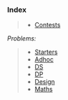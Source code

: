 ### Index

> - [Contests](https://github.com/anicksaha/uplift/blob/master/codes-leetcode/md-files/contests.md)

_Problems:_

> - [Starters](https://github.com/anicksaha/leetcode/blob/master/codes-leetcode/md-files/starters.md)
> - [Adhoc](https://github.com/anicksaha/leetcode/blob/master/codes-leetcode/md-files/adhoc.md)
> - [DS](https://github.com/anicksaha/leetcode/blob/master/codes-leetcode/md-files/data-structures.md)
> - [DP](https://github.com/anicksaha/leetcode/blob/master/codes-leetcode/md-files/dp.md)
> - [Design](https://github.com/anicksaha/leetcode/blob/master/codes-leetcode/md-files/design.md)
> - [Maths](https://github.com/anicksaha/leetcode/blob/master/codes-leetcode/md-files/maths.md)

